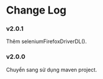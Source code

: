 # Change Log
### v2.0.1
Thêm seleniumFirefoxDriverDL().  
### v2.0.0
Chuyển sang sử dụng maven project.  